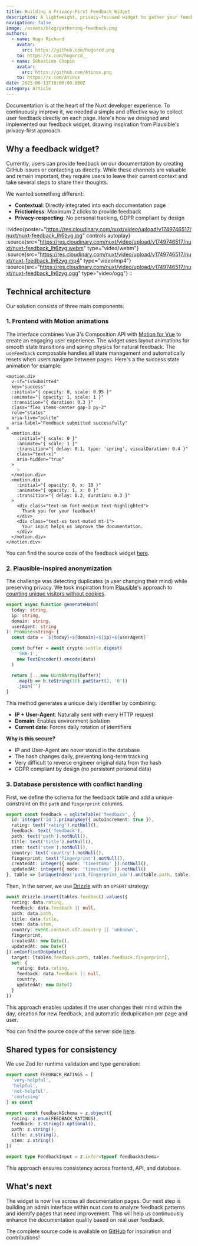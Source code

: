 ```yaml
---
title: Building a Privacy-First Feedback Widget
description: A lightweight, privacy-focused widget to gather your feedback on Nuxt documentation, built with Drizzle, NuxtHub database and Motion Vue. 
navigation: false
image: /assets/blog/gathering-feedback.png
authors:
  - name: Hugo Richard
    avatar:
      src: https://github.com/hugorcd.png
    to: https://x.com/hugorcd__
  - name: Sébastien Chopin
    avatar:
      src: https://github.com/Atinux.png
    to: https://x.com/Atinux
date: 2025-06-13T10:00:00.000Z
category: Article
---
```


Documentation is at the heart of the Nuxt developer experience. To continuously improve it, we needed a simple and effective way to collect user feedback directly on each page. Here's how we designed and implemented our feedback widget, drawing inspiration from Plausible's privacy-first approach.

## Why a feedback widget?

Currently, users can provide feedback on our documentation by creating GitHub issues or contacting us directly. While these channels are valuable and remain important, they require users to leave their current context and take several steps to share their thoughts.

We wanted something different:
- **Contextual**: Directly integrated into each documentation page
- **Frictionless**: Maximum 2 clicks to provide feedback
- **Privacy-respecting**: No personal tracking, GDPR compliant by design

::video{poster="https://res.cloudinary.com/nuxt/video/upload/v1749746517/nuxt/nuxt-feedback_lh6zyg.jpg" controls autoplay}
  :source{src="https://res.cloudinary.com/nuxt/video/upload/v1749746517/nuxt/nuxt-feedback_lh6zyg.webm" type="video/webm"}
  :source{src="https://res.cloudinary.com/nuxt/video/upload/v1749746517/nuxt/nuxt-feedback_lh6zyg.mp4" type="video/mp4"}
  :source{src="https://res.cloudinary.com/nuxt/video/upload/v1749746517/nuxt/nuxt-feedback_lh6zyg.ogg" type="video/ogg"}
::

## Technical architecture

Our solution consists of three main components:

### 1. Frontend with Motion animations

The interface combines Vue 3's Composition API with [Motion for Vue](https://motion.dev/docs/vue) to create an engaging user experience. The widget uses layout animations for smooth state transitions and spring physics for natural feedback. The `useFeedback` composable handles all state management and automatically resets when users navigate between pages.
Here's a the success state animation for example:

```vue
<motion.div
  v-if="isSubmitted"
  key="success"
  :initial="{ opacity: 0, scale: 0.95 }"
  :animate="{ opacity: 1, scale: 1 }"
  :transition="{ duration: 0.3 }"
  class="flex items-center gap-3 py-2"
  role="status"
  aria-live="polite"
  aria-label="Feedback submitted successfully"
>
  <motion.div
    :initial="{ scale: 0 }"
    :animate="{ scale: 1 }"
    :transition="{ delay: 0.1, type: 'spring', visualDuration: 0.4 }"
    class="text-xl"
    aria-hidden="true"
  >
    ✨
  </motion.div>
  <motion.div
    :initial="{ opacity: 0, x: 10 }"
    :animate="{ opacity: 1, x: 0 }"
    :transition="{ delay: 0.2, duration: 0.3 }"
  >
    <div class="text-sm font-medium text-highlighted">
      Thank you for your feedback!
    </div>
    <div class="text-xs text-muted mt-1">
      Your input helps us improve the documentation.
    </div>
  </motion.div>
</motion.div>
```

You can find the source code of the feedback widget [here](https://github.com/nuxt/nuxt.com/tree/main/app/components/Feedback.vue).

### 2. Plausible-inspired anonymization

The challenge was detecting duplicates (a user changing their mind) while preserving privacy. We took inspiration from [Plausible](https://plausible.io/)'s approach to [counting unique visitors without cookies](https://plausible.io/data-policy).

```typescript
export async function generateHash(
  today: string,
  ip: string,
  domain: string,
  userAgent: string
): Promise<string> {
  const data = `${today}+${domain}+${ip}+${userAgent}`

  const buffer = await crypto.subtle.digest(
    'SHA-1',
    new TextEncoder().encode(data)
  )

  return [...new Uint8Array(buffer)]
    .map(b => b.toString(16).padStart(2, '0'))
    .join('')
}
```

This method generates a unique daily identifier by combining:
- **IP + User-Agent**: Naturally sent with every HTTP request
- **Domain**: Enables environment isolation
- **Current date**: Forces daily rotation of identifiers

**Why is this secure?**
- IP and User-Agent are never stored in the database
- The hash changes daily, preventing long-term tracking
- Very difficult to reverse engineer original data from the hash
- GDPR compliant by design (no persistent personal data)

### 3. Database persistence with conflict handling

First, we define the schema for the feedback table and add a unique constraint on the `path` and `fingerprint` columns.

```typescript
export const feedback = sqliteTable('feedback', {
  id: integer('id').primaryKey({ autoIncrement: true }),
  rating: text('rating').notNull(),
  feedback: text('feedback'),
  path: text('path').notNull(),
  title: text('title').notNull(),
  stem: text('stem').notNull(),
  country: text('country').notNull(),
  fingerprint: text('fingerprint').notNull(),
  createdAt: integer({ mode: 'timestamp' }).notNull(),
  updatedAt: integer({ mode: 'timestamp' }).notNull()
}, table => [uniqueIndex('path_fingerprint_idx').on(table.path, table.fingerprint)])
```

Then, in the server, we use [Drizzle](https://orm.drizzle.team/docs/get-started) with an `UPSERT` strategy:

```typescript
await drizzle.insert(tables.feedback).values({
  rating: data.rating,
  feedback: data.feedback || null,
  path: data.path,
  title: data.title,
  stem: data.stem,
  country: event.context.cf?.country || 'unknown',
  fingerprint,
  createdAt: new Date(),
  updatedAt: new Date()
}).onConflictDoUpdate({
  target: [tables.feedback.path, tables.feedback.fingerprint],
  set: {
    rating: data.rating,
    feedback: data.feedback || null,
    country,
    updatedAt: new Date()
  }
})
```

This approach enables updates if the user changes their mind within the day, creation for new feedback, and automatic deduplication per page and user.

You can find the source code of the server side [here](https://github.com/nuxt/nuxt.com/tree/main/server).

## Shared types for consistency

We use Zod for runtime validation and type generation:

```typescript
export const FEEDBACK_RATINGS = [
  'very-helpful',
  'helpful', 
  'not-helpful',
  'confusing'
] as const

export const feedbackSchema = z.object({
  rating: z.enum(FEEDBACK_RATINGS),
  feedback: z.string().optional(),
  path: z.string(),
  title: z.string(),
  stem: z.string()
})

export type FeedbackInput = z.infer<typeof feedbackSchema>
```

This approach ensures consistency across frontend, API, and database.

## What's next

The widget is now live across all documentation pages. Our next step is building an admin interface within nuxt.com to analyze feedback patterns and identify pages that need improvement. This will help us continuously enhance the documentation quality based on real user feedback.

The complete source code is available on [GitHub](https://github.com/nuxt/nuxt.com) for inspiration and contributions!